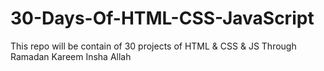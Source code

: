 # 30-Days-Of-HTML-CSS-JavaScript
This repo will be contain of 30 projects of HTML &amp; CSS &amp; JS Through Ramadan Kareem Insha Allah
